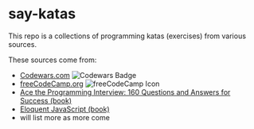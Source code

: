 # say-katas

This repo is a collections of programming katas (exercises) from various sources.

These sources come from:
* [Codewars.com](https://codewars.com) ![Codewars Badge](https://www.codewars.com/users/sayhelloelijah/badges/small)
* [freeCodeCamp.org](https://freecodecamp.com) ![freeCodeCamp Icon](https://img.icons8.com/windows/32/free-code-camp.png)
* [Ace the Programming Interview: 160 Questions and Answers for Success (book)](https://www.amazon.com/Ace-Programming-Interview-Questions-Answers-ebook/dp/B00D57YFQA)
* [Eloquent JavaScript (book)](https://eloquentjavascript.net/)
* will list more as more come

